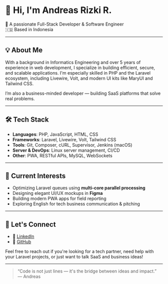 # 👋 Hi, I'm Andreas Rizki R.

🎯 A passionate Full-Stack Developer & Software Engineer  
🇮🇩 Based in Indonesia

---

## 💡 About Me

With a background in Informatics Engineering and over 5 years of experience in web development, I specialize in building efficient, secure, and scalable applications. I'm especially skilled in PHP and the Laravel ecosystem, including Livewire, Volt, and modern UI kits like MaryUI and Tailwind CSS.

I’m also a business-minded developer — building SaaS platforms that solve real problems.

---

## 🛠 Tech Stack

- **Languages**: PHP, JavaScript, HTML, CSS
- **Frameworks**: Laravel, Livewire, Volt, Tailwind CSS
- **Tools**: Git, Composer, cURL, Supervisor, Jenkins (macOS)
- **Server & DevOps**: Linux server management, CI/CD
- **Other**: PWA, RESTful APIs, MySQL, WebSockets


---

## 📌 Current Interests

- Optimizing Laravel queues using **multi-core parallel processing**
- Designing elegant UI/UX mockups in **Figma**
- Building modern PWA apps for field reporting
- Exploring English for tech business communication & pitching

---

## 🤝 Let's Connect

- 💼 [LinkedIn](https://www.linkedin.com/in/kyrozyn/)
- 🐙 [GitHub](https://github.com/your-username)

Feel free to reach out if you're looking for a tech partner, need help with your Laravel projects, or just want to talk SaaS and business ideas!

---

> “Code is not just lines — it's the bridge between ideas and impact.”  
> — Andreas

